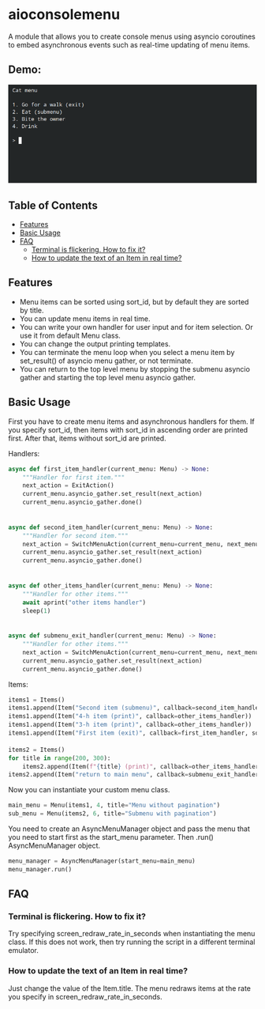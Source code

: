 # aioconsolemenu

A module that allows you to create console menus using asyncio coroutines to embed asynchronous events such as real-time updating of menu items.

## Demo:

![Image alt](https://github.com/borontov/aioconsolemenu/blob/master/demo2.gif)

## Table of Contents
- [Features](#features)
- [Basic Usage](#basic-usage)
- [FAQ](#faq)
    - [Terminal is flickering. How to fix it?](#terminal-is-flickering-how-to-fix-it)
    - [How to update the text of an Item in real time?](#how-to-update-the-text-of-an-item-in-real-time)

## Features

- Menu items can be sorted using sort_id, but by default they are sorted by title.
- You can update menu items in real time.
- You can write your own handler for user input and for item selection. Or use it from default Menu class.
- You can change the output printing templates.
- You can terminate the menu loop when you select a menu item by set_result() of asyncio menu gather, or not terminate.
- You can return to the top level menu by stopping the submenu asyncio gather and starting the top level menu asyncio gather.

## Basic Usage

First you have to create menu items and asynchronous handlers for them. If you specify sort_id, then items with sort_id in ascending order are printed first. After that, items without sort_id are printed.

Handlers:
```python
async def first_item_handler(current_menu: Menu) -> None:
    """Handler for first item."""
    next_action = ExitAction()
    current_menu.asyncio_gather.set_result(next_action)
    current_menu.asyncio_gather.done()


async def second_item_handler(current_menu: Menu) -> None:
    """Handler for second item."""
    next_action = SwitchMenuAction(current_menu=current_menu, next_menu=sub_menu)
    current_menu.asyncio_gather.set_result(next_action)
    current_menu.asyncio_gather.done()


async def other_items_handler(current_menu: Menu) -> None:
    """Handler for other items."""
    await aprint("other items handler")
    sleep(1)


async def submenu_exit_handler(current_menu: Menu) -> None:
    """Handler for other items."""
    next_action = SwitchMenuAction(current_menu=current_menu, next_menu=main_menu)
    current_menu.asyncio_gather.set_result(next_action)
    current_menu.asyncio_gather.done()
```

Items:
```python
items1 = Items()
items1.append(Item("Second item (submenu)", callback=second_item_handler, sort_id=5))
items1.append(Item("4-h item (print)", callback=other_items_handler))
items1.append(Item("3-h item (print)", callback=other_items_handler))
items1.append(Item("First item (exit)", callback=first_item_handler, sort_id=3))

items2 = Items()
for title in range(200, 300):
    items2.append(Item(f"{title} (print)", callback=other_items_handler))
items2.append(Item("return to main menu", callback=submenu_exit_handler, sort_id=0))
```

Now you can instantiate your custom menu class.

```python
main_menu = Menu(items1, 4, title="Menu without pagination")
sub_menu = Menu(items2, 6, title="Submenu with pagination")
```

You need to create an AsyncMenuManager object and pass the menu that you need to start first as the start_menu parameter. Then .run() AsyncMenuManager object.

```python
menu_manager = AsyncMenuManager(start_menu=main_menu)
menu_manager.run()
```


## FAQ

### Terminal is flickering. How to fix it?
Try specifying screen_redraw_rate_in_seconds when instantiating the menu class. If this does not work, then try running the script in a different terminal emulator.

### How to update the text of an Item in real time?
Just change the value of the Item.title. The menu redraws items at the rate you specify in screen_redraw_rate_in_seconds.

